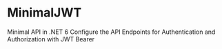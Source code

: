 # MinimalJWT
Minimal API in .NET 6
Configure the API Endpoints for Authentication and Authorization with JWT Bearer
